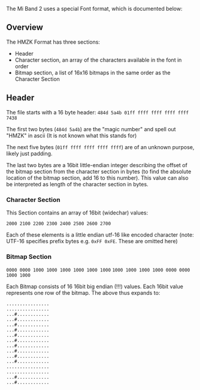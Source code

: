 The Mi Band 2 uses a special Font format, which is documented below:

## Overview

The HMZK Format has three sections:

 * Header
 * Character section, an array of the characters available in the font in order
 * Bitmap section, a list of 16x16 bitmaps in the same order as the Character Section


## Header

The file starts with a 16 byte header:
`484d 5a4b 01ff ffff ffff ffff ffff 7438`

The first two bytes (`484d 5a4b`) are the "magic number" and spell out "HMZK" in ascii (It is not known what this stands for)

The next five bytes (`01ff ffff ffff ffff ffff`) are of an unknown purpose, likely just padding.

The last two bytes are a 16bit little-endian integer describing the offset of the bitmap section from the character section in bytes (to find the absolute location of the bitmap section, add 16 to this number). This value can also be interpreted as length of the character section in bytes.

### Character Section

This Section contains an array of 16bit (widechar) values:

`2000 2100 2200 2300 2400 2500 2600 2700`

Each of these elements is a little endian utf-16 like encoded character (note: UTF-16 specifies prefix bytes e.g. `0xFF 0xFE`. These are omitted here)

### Bitmap Section

`0000 0000 1000 1000 1000 1000 1000 1000`
`1000 1000 1000 1000 0000 0000 1000 1000`

Each Bitmap consists of 16 16bit big endian (!!!) values. Each 16bit value represents one row of the bitmap. The above thus expands to:

```
................
................
...#............
...#............
...#............
...#............
...#............
...#............
...#............
...#............
...#............
...#............
................
................
...#............
...#............
```